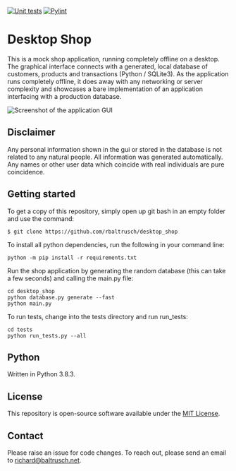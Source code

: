[![Unit tests](https://github.com/rbaltrusch/desktop_shop/actions/workflows/pytest-unit-tests.yml/badge.svg)](https://github.com/rbaltrusch/desktop_shop/actions/workflows/pytest-unit-tests.yml)
[![Pylint](https://github.com/rbaltrusch/desktop_shop/actions/workflows/pylint.yml/badge.svg)](https://github.com/rbaltrusch/desktop_shop/actions/workflows/pylint.yml)

# Desktop Shop

This is a mock shop application, running completely offline on a desktop. The graphical interface connects with a generated, local database of customers, products and transactions (Python / SQLite3). As the application runs completely offline, it does away with any networking or server complexity and showcases a bare implementation of an application interfacing with a production database.

![Screenshot of the application GUI](desktop_shop/gui/media/gif.gif?raw=true "Screenshot of the application GUI")


## Disclaimer

Any personal information shown in the gui or stored in the database is not related to any natural people. All information was generated automatically. Any names or other user data which coincide with real individuals are pure coincidence.

## Getting started

To get a copy of this repository, simply open up git bash in an empty folder and use the command:

    $ git clone https://github.com/rbaltrusch/desktop_shop

To install all python dependencies, run the following in your command line:

    python -m pip install -r requirements.txt

Run the shop application by generating the random database (this can take a few seconds) and calling the main.py file:

    cd desktop_shop
    python database.py generate --fast
    python main.py

To run tests, change into the tests directory and run run_tests:

    cd tests
    python run_tests.py --all

## Python

Written in Python 3.8.3.

## License

This repository is open-source software available under the [MIT License](https://github.com/rbaltrusch/desktop_shop/blob/master/LICENSE).

## Contact

Please raise an issue for code changes. To reach out, please send an email to richard@baltrusch.net.
